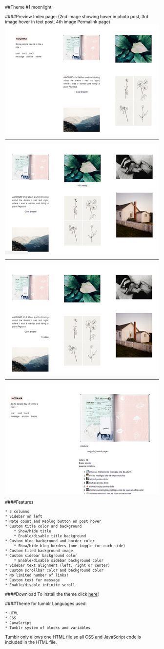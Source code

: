 ##Theme #1 moonlight

####Preview
Index page: (2nd image showing hover in photo post, 3rd image hover in text post, 4th image Permalink page)
![alt tag](https://github.com/milebza/moonlight/blob/master/assets/theme_index.jpg)
***
![alt tag](https://github.com/milebza/moonlight/blob/master/assets/theme_index_hover_photo.jpg)
***
![alt tag](https://github.com/milebza/moonlight/blob/master/assets/theme_index_hover_ask.jpg)
***
![alt tag](https://github.com/milebza/moonlight/blob/master/assets/theme_permalink.jpg)

####Features

	* 3 columns
	* Sidebar on left
	* Note count and Reblog button on post hover
	* Custom title color and background
 		* Show/hide title
		* Enable/disable title background
	* Custom blog background and border color
		* Show/hide blog borders (one toggle for each side)
	* Custom tiled background image
	* Custom sidebar background color
		* Enable/disable sidebar background color
	* Sidebar text alignment (left, right or center)
	* Custom scrollbar color and background color
	* No limited number of links!
	* Custom text for message
	* Enable/disable infinite scroll

####Download
To install the theme click [here](https://www.tumblr.com/theme/40383?utm_medium=email&utm_source=www.tumblr.com&utm_campaign=&utm_term=view)!

####Theme for tumblr 
Languages used:

	* HTML 
	* CSS 
	* JavaScript
	* Tumblr system of blocks and variables

Tumblr only allows one HTML file so all CSS and JavaScript code is included in the HTML file.

